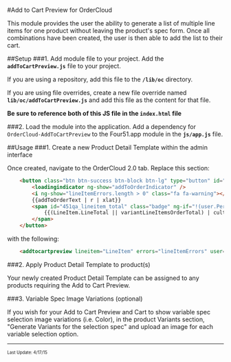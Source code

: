 #Add to Cart Preview for OrderCloud 

This module provides the user the ability to generate a list of multiple line items for one product without leaving the product's spec form. Once all combinations have been created, the user is then able to add the list to their cart.

##Setup
###1. Add module file to your project.
Add the **`addToCartPreview.js`** file to your project.

If you are using a repository, add this file to the **`/lib/oc`** directory.

If you are using file overrides, create a new file override named **`lib/oc/addToCartPreview.js`** and add this file as the content for that file.

**Be sure to reference both of this JS file in the `index.html` file**

###2. Load the module into the application.
Add a dependency for `OrderCloud-AddToCartPreview` to the Four51.app module in the **`js/app.js`** file.

##Usage
###1. Create a new Product Detail Template within the admin interface

Once created, navigate to the OrderCloud 2.0 tab. Replace this section: 

```html
    <button class="btn btn-success btn-block btn-lg" type="button" id="451_btn_orderadd" ng-click="addToOrder()">
        <loadingindicator ng-show="addToOrderIndicator" />
        <i ng-show="lineItemErrors.length > 0" class="fa fa-warning"></i>
        {{addToOrderText | r | xlat}}
        <span id="451qa_lineitem_total" class="badge" ng-if="!(user.Permissions.contains('HidePricing')) && (LineItem.LineTotal || variantLineItemsOrderTotal) > 0">
            {{(LineItem.LineTotal || variantLineItemsOrderTotal) | culturecurrency}}
        </span>
    </button>
```

with the following:

```html
    <addtocartpreview lineitem="LineItem" errors="lineItemErrors" user="user"></addtocartpreview>
```

###2. Apply Product Detail Template to product(s)

Your newly created Product Detail Template can be assigned to any products requiring the Add to Cart Preview.

###3. Variable Spec Image Variations (optional) 

If you wish for your Add to Cart Preview and Cart to show variable spec selection image variations (i.e. Color), in the product Variants section, "Generate Variants for the selection spec" and 
upload an image for each variable selection option. 

---
<sub><sup>Last Update: 4/17/15</sup></sub>
